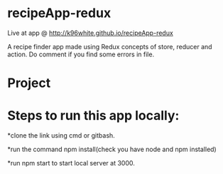 # recipeApp-redux

Live at app @ http://k96white.github.io/recipeApp-redux

A recipe finder app made using Redux concepts of store, reducer and action. Do comment if you find some errors in file.

# Project

# Steps to run this app locally:
*clone the link using cmd or gitbash.

*run the command npm install(check you have node and npm installed)

*run npm start to start local server at 3000.
